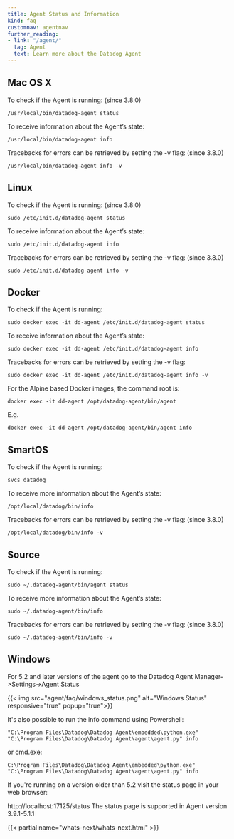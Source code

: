 ```yaml
---
title: Agent Status and Information
kind: faq
customnav: agentnav
further_reading:
- link: "/agent/"
  tag: Agent
  text: Learn more about the Datadog Agent
---
```


## Mac OS X

To check if the Agent is running: (since 3.8.0)
```
/usr/local/bin/datadog-agent status
```
To receive information about the Agent’s state:
```
/usr/local/bin/datadog-agent info
```
Tracebacks for errors can be retrieved by setting the -v flag: (since 3.8.0)
```
/usr/local/bin/datadog-agent info -v
```

## Linux

To check if the Agent is running: (since 3.8.0)
```
sudo /etc/init.d/datadog-agent status
```
To receive information about the Agent’s state:
```
sudo /etc/init.d/datadog-agent info
```
Tracebacks for errors can be retrieved by setting the -v flag: (since 3.8.0)
```
sudo /etc/init.d/datadog-agent info -v
```

## Docker

To check if the Agent is running:
```
sudo docker exec -it dd-agent /etc/init.d/datadog-agent status
```
To receive information about the Agent’s state:
```
sudo docker exec -it dd-agent /etc/init.d/datadog-agent info
```
Tracebacks for errors can be retrieved by setting the -v flag:
```
sudo docker exec -it dd-agent /etc/init.d/datadog-agent info -v
```
For the Alpine based Docker images, the command root is:
```
docker exec -it dd-agent /opt/datadog-agent/bin/agent
```
E.g.
```
docker exec -it dd-agent /opt/datadog-agent/bin/agent info
```

## SmartOS

To check if the Agent is running:
```
svcs datadog
```
To receive more information about the Agent’s state:
```
/opt/local/datadog/bin/info
```
Tracebacks for errors can be retrieved by setting the -v flag: (since 3.8.0)
```
/opt/local/datadog/bin/info -v
```

## Source

To check if the Agent is running:
```
sudo ~/.datadog-agent/bin/agent status
```
To receive more information about the Agent’s state:
```
sudo ~/.datadog-agent/bin/info
```
Tracebacks for errors can be retrieved by setting the -v flag: (since 3.8.0)
```
sudo ~/.datadog-agent/bin/info -v
```

## Windows

For 5.2 and later versions of the agent go to the Datadog Agent Manager->Settings->Agent Status

{{< img src="agent/faq/windows_status.png" alt="Windows Status" responsive="true" popup="true">}}

It's also possible to run the info command using Powershell:

```
"C:\Program Files\Datadog\Datadog Agent\embedded\python.exe" "C:\Program Files\Datadog\Datadog Agent\agent\agent.py" info
```
or cmd.exe:
```
C:\Program Files\Datadog\Datadog Agent\embedded\python.exe" "C:\Program Files\Datadog\Datadog Agent\agent\agent.py" info
```

If you're running on a version older than 5.2 visit the status page in your web browser:

http://localhost:17125/status
The status page is supported in Agent version 3.9.1-5.1.1

{{< partial name="whats-next/whats-next.html" >}}